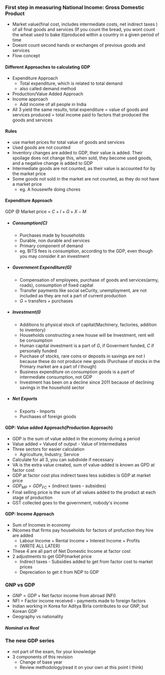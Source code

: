 
### First step in measuring National Income: Gross Domestic Product

- Market value(final cost, includes intermediate costs, net indirect taxes ) of all final goods and services (If you count the bread, you wont count the wheat used to bake it)produced within a country in a given period of time
- Doesnt count second hands or exchanges of previous goods and services
- Flow concept

#### Different Approaches to calculating GDP

- Expenditure Approach
	- Total expenditure, which is related to total demand
	- also called demand method
- Production/Value Added Approach
- Income approach
	- Add income of all people in India
- All 3 yield the same results, total expenditure = value of goods and services produced = total income paid to factors that produced the goods and services

#### Rules
- use market prices for total value of goods and services
- Used goods are not counted
- Inventory changes are added to GDP, their value is added. Their spoilage does not change this, when sold, they become used goods, and a negative change is added to GDP
- Intermediate goods are not counted, as their value is accounted for by the market price
- Some goods not sold in the market are not counted, as they do not have a market price
	- eg. A housewife doing chores


#### Expenditure Approach

GDP @ Market price = $C + I + G + X - M$



- ##### Consumption($C$)
	- Purchases made by households
	- Durable, non durable and services
	- Primary component of demand
	- eg. BITS fees is consumption, according to the GDP, even though you may consider it an investment
- ##### Government Expenditure($G$)
	- Compensation of employees, purchase of goods and services(army, roads), consumption of fixed capital
	- Transfer payments like social seCurity, unemployment, are not included as they are not a part of current production
	- $G$ = transfers + purchases
- ##### Investment($I$)
	- Additions to physical stock of capital(Machinery, factories, addition to inventory)
	- Households constructing a new house will be Investment, rent will be consumption
	- Human capital investment is a part of $G$, if Goverment funded, $C$ if personally funded
	- Purchase of stocks, rare coins or deposits in savings are not I because these do not produce new goods (Purchase of stocks in the Primary market are a part of $I$ though)
	- Business expenditure on consumption goods is a part of  intermediate consumption, not GDP
	- Investment has been on a decline since 2011 because of declining savings in the household sector
 - ##### Net Exports
	 - Exports - Imports
	 - Purchases of foreign goods

#### GDP: Value added Approach(Production Approach)
- GDP is the sum of value added in the economy during a period
- Value added = Valued of output - Value of Intermediates
- Three sectors for easier calculation
	- Agriculture, Industry, Service
- Calculate for all 3, you can subdivide if necessary
- VA is the extra value created, sum of value-added is known as GPD at factor cost
- GDP at factor cost plus indirect taxes less subidies is GDP at market price
- $GDP_{MP} = GDP_{FC}$ + (indirect taxes - subsidies)
- Final selling price is the sum of all values added to the product at each stage of production
- GST collected goes to the government, nobody's income

#### GDP: Income Approach
- Sum of Incomes in economy
- INcomes that firms pay households for factors of profuction they hire are added
	- Labour Income + Rental Income + Interest Income + Profits
	- (WRITE ALL LATER)
- These 4 are all part of Net Domestic Income at factor cost
- 2 adjustments to get GDP(market price
	- Indirect taxes - Subsidies added to get from factor cost to market prices
	- Depreciation to get it from NDP to GDP


### GNP vs GDP
 - $GNP = GDP$ + Net factor income from abroad (NFI)
 - NFI = Factor income received - payments made to foreign factors
- Indian working in Korea for Aditya Birla contributes to our GNP, but Korean GDP
- Geography vs nationality


##### Nominal vs Real

### The new GDP series
- not part of the exam, for your knowledge
- 3 components of this revision
	- Change of base year
	- Review methodology(read it on your own at this point I think)

